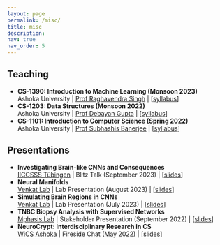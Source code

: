 ```yaml
---
layout: page
permalink: /misc/
title: misc
description:
nav: true
nav_order: 5
---
```


## Teaching

- **CS-1390: Introduction to Machine Learning (Monsoon 2023)**<br/>
  Ashoka University | [Prof Raghavendra Singh](https://cs.ashoka.edu.in/faculty/raghav-singh/) | [<a href="/assets//pdf//IML_Syllabus.pdf" target="_blank">syllabus</a>]
- **CS-1203: Data Structures (Monsoon 2022)**<br/>
  Ashoka University | [Prof Debayan Gupta](https://www.ashoka.edu.in/profile/debayan-gupta/) | [<a href="/assets//pdf//DS_Syllabus.pdf" target="_blank">syllabus</a>]
- **CS-1101: Introduction to Computer Science (Spring 2022)**<br/>
  Ashoka University | [Prof Subhashis Banerjee](https://www.ashoka.edu.in/profile/subhashis-banerjee/) | [<a href="/assets//pdf//ICP_Syllabus.pdf" target="_blank">syllabus</a>]

## Presentations

- **Investigating Brain-like CNNs and Consequences**<br/>
  [IICCSSS Tübingen](https://www.iiccsss.org/) | Blitz Talk (September 2023) | [<a href="/assets//pdf//IICCSSS_Slides.pdf" target="_blank">slides</a>]
- **Neural Manifolds**<br/>
  [Venkat Lab]() | Lab Presentation (August 2023) | [<a href="/assets//pdf//Manifolds_Slides.pdf" target="_blank">slides</a>]
- **Simulating Brain Regions in CNNs**<br/>
  [Venkat Lab]() | Lab Presentation (July 2023) | [<a href="/assets//pdf//BrainNets_Slides.pdf" target="_blank">slides</a>]
- **TNBC Biopsy Analysis with Supervised Networks**<br/>
  [Mphasis Lab](https://ml2ct.ashoka.edu.in/en/) | Stakeholder Presentation (September 2022) | [<a href="/assets//pdf//TNBC_Slides.pdf" target="_blank">slides</a>]
- **NeuroCrypt: Interdisciplinary Research in CS**<br/>
  [WiCS Ashoka](https://wics-ashoka.github.io/) | Fireside Chat (May 2022) | [<a href="/assets//pdf//NeuroCrypt_Slides.pdf" target="_blank">slides</a>]
